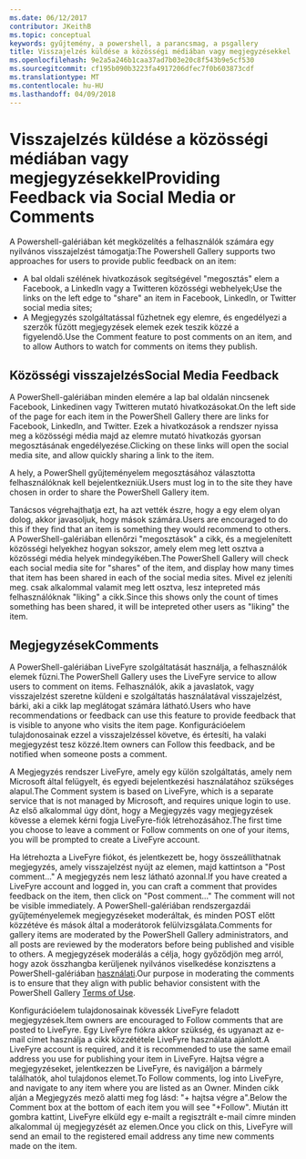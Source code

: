 ```yaml
---
ms.date: 06/12/2017
contributor: JKeithB
ms.topic: conceptual
keywords: gyűjtemény, a powershell, a parancsmag, a psgallery
title: Visszajelzés küldése a közösségi médiában vagy megjegyzésekkel
ms.openlocfilehash: 9e2a5a246b1caa37ad7b03e20c8f543b9e5cf530
ms.sourcegitcommit: cf195b090b3223fa4917206dfec7f0b603873cdf
ms.translationtype: MT
ms.contentlocale: hu-HU
ms.lasthandoff: 04/09/2018
---
```

# <a name="providing-feedback-via-social-media-or-comments"></a><span data-ttu-id="a2f62-103">Visszajelzés küldése a közösségi médiában vagy megjegyzésekkel</span><span class="sxs-lookup"><span data-stu-id="a2f62-103">Providing Feedback via Social Media or Comments</span></span>

<span data-ttu-id="a2f62-104">A Powershell-galériában két megközelítés a felhasználók számára egy nyilvános visszajelzést támogatja:</span><span class="sxs-lookup"><span data-stu-id="a2f62-104">The Powershell Gallery supports two approaches for users to provide public feedback on an item:</span></span>

* <span data-ttu-id="a2f62-105">A bal oldali szélének hivatkozások segítségével "megosztás" elem a Facebook, a LinkedIn vagy a Twitteren közösségi webhelyek;</span><span class="sxs-lookup"><span data-stu-id="a2f62-105">Use the links on the left edge to "share" an item in Facebook, LinkedIn, or Twitter social media sites;</span></span>
* <span data-ttu-id="a2f62-106">A Megjegyzés szolgáltatással fűzhetnek egy elemre, és engedélyezi a szerzők fűzött megjegyzések elemek ezek teszik közzé a figyelendő.</span><span class="sxs-lookup"><span data-stu-id="a2f62-106">Use the Comment feature to post comments on an item, and to allow Authors to watch for comments on items they publish.</span></span>

## <a name="social-media-feedback"></a><span data-ttu-id="a2f62-107">Közösségi visszajelzés</span><span class="sxs-lookup"><span data-stu-id="a2f62-107">Social Media Feedback</span></span>
<span data-ttu-id="a2f62-108">A PowerShell-galériában minden elemére a lap bal oldalán nincsenek Facebook, Linkedinen vagy Twitteren mutató hivatkozásokat.</span><span class="sxs-lookup"><span data-stu-id="a2f62-108">On the left side of the page for each item in the PowerShell Gallery there are links for Facebook, LinkedIn, and Twitter.</span></span>
<span data-ttu-id="a2f62-109">Ezek a hivatkozások a rendszer nyissa meg a közösségi média majd az elemre mutató hivatkozás gyorsan megosztásának engedélyezése.</span><span class="sxs-lookup"><span data-stu-id="a2f62-109">Clicking on these links will open the social media site, and allow quickly sharing a link to the item.</span></span>

<span data-ttu-id="a2f62-110">A hely, a PowerShell gyűjteményelem megosztásához választotta felhasználóknak kell bejelentkezniük.</span><span class="sxs-lookup"><span data-stu-id="a2f62-110">Users must log in to the site they have chosen in order to share the PowerShell Gallery item.</span></span>

<span data-ttu-id="a2f62-111">Tanácsos végrehajthatja ezt, ha azt vették észre, hogy a egy elem olyan dolog, akkor javasoljuk, hogy mások számára.</span><span class="sxs-lookup"><span data-stu-id="a2f62-111">Users are encouraged to do this if they find that an item is something they would recommend to others.</span></span>
<span data-ttu-id="a2f62-112">A PowerShell-galériában ellenőrzi "megosztások" a cikk, és a megjelenített közösségi helyekhez hogyan sokszor, amely elem meg lett osztva a közösségi média helyek mindegyikében.</span><span class="sxs-lookup"><span data-stu-id="a2f62-112">The PowerShell Gallery will check each social media site for "shares" of the item, and display how many times that item has been shared in each of the social media sites.</span></span>
<span data-ttu-id="a2f62-113">Mivel ez jeleníti meg. csak alkalommal valamit meg lett osztva, lesz intepreted más felhasználóknak "liking" a cikk.</span><span class="sxs-lookup"><span data-stu-id="a2f62-113">Since this shows only the count of times something has been shared, it will be intepreted other users as "liking" the item.</span></span>


## <a name="comments"></a><span data-ttu-id="a2f62-114">Megjegyzések</span><span class="sxs-lookup"><span data-stu-id="a2f62-114">Comments</span></span>
<span data-ttu-id="a2f62-115">A PowerShell-galériában LiveFyre szolgáltatását használja, a felhasználók elemek fűzni.</span><span class="sxs-lookup"><span data-stu-id="a2f62-115">The PowerShell Gallery uses the LiveFyre service to allow users to comment on items.</span></span>
<span data-ttu-id="a2f62-116">Felhasználók, akik a javaslatok, vagy visszajelzést szeretne küldeni e szolgáltatás használatával visszajelzést, bárki, aki a cikk lap meglátogat számára látható.</span><span class="sxs-lookup"><span data-stu-id="a2f62-116">Users who have recommendations or feedback can use this feature to provide feedback that is visible to anyone who visits the item page.</span></span>
<span data-ttu-id="a2f62-117">Konfigurációelem tulajdonosainak ezzel a visszajelzéssel követve, és értesíti, ha valaki megjegyzést tesz közzé.</span><span class="sxs-lookup"><span data-stu-id="a2f62-117">Item owners can Follow this feedback, and be notified when someone posts a comment.</span></span>

<span data-ttu-id="a2f62-118">A Megjegyzés rendszer LiveFyre, amely egy külön szolgáltatás, amely nem Microsoft által felügyelt, és egyedi bejelentkezési használatához szükséges alapul.</span><span class="sxs-lookup"><span data-stu-id="a2f62-118">The Comment system is based on LiveFyre, which is a separate service that is not managed by Microsoft, and requires unique login to use.</span></span>
<span data-ttu-id="a2f62-119">Az első alkalommal úgy dönt, hogy a Megjegyzés vagy megjegyzések kövesse a elemek kérni fogja LiveFyre-fiók létrehozásához.</span><span class="sxs-lookup"><span data-stu-id="a2f62-119">The first time you choose to leave a comment or Follow comments on one of your items, you will be prompted to create a LiveFyre account.</span></span>

<span data-ttu-id="a2f62-120">Ha létrehozta a LiveFyre fiókot, és jelentkezett be, hogy összeállíthatnak megjegyzés, amely visszajelzést nyújt az elemen, majd kattintson a "Post comment..." A megjegyzés nem lesz látható azonnal.</span><span class="sxs-lookup"><span data-stu-id="a2f62-120">If you have created a LiveFyre account and logged in, you can craft a comment that provides feedback on the item, then click on "Post comment..." The comment will not be visible immediately.</span></span>
<span data-ttu-id="a2f62-121">A PowerShell-galériában rendszergazdái gyűjteményelemek megjegyzéseket moderáltak, és minden POST előtt közzétéve és mások által a moderátorok felülvizsgálata.</span><span class="sxs-lookup"><span data-stu-id="a2f62-121">Comments for gallery items are moderated by the PowerShell Gallery administrators, and all posts are reviewed by the moderators before being published and visible to others.</span></span>
<span data-ttu-id="a2f62-122">A megjegyzések moderálás a célja, hogy győződjön meg arról, hogy azok összhangba kerüljenek nyilvános viselkedése konzisztens a PowerShell-galériában [használati](https://www.powershellgallery.com/policies/Terms).</span><span class="sxs-lookup"><span data-stu-id="a2f62-122">Our purpose in moderating the comments is to ensure that they align with public behavior consistent with the PowerShell Gallery [Terms of Use](https://www.powershellgallery.com/policies/Terms).</span></span>

<span data-ttu-id="a2f62-123">Konfigurációelem tulajdonosainak kövessék LiveFyre feladott megjegyzések.</span><span class="sxs-lookup"><span data-stu-id="a2f62-123">Item owners are encouraged to Follow comments that are posted to LiveFyre.</span></span>
<span data-ttu-id="a2f62-124">Egy LiveFyre fiókra akkor szükség, és ugyanazt az e-mail címet használja a cikk közzététele LiveFyre használata ajánlott.</span><span class="sxs-lookup"><span data-stu-id="a2f62-124">A LiveFyre account is required, and it is recommended to use the same email address you use for publishing your item in LiveFyre.</span></span>
<span data-ttu-id="a2f62-125">Hajtsa végre a megjegyzéseket, jelentkezzen be LiveFyre, és navigáljon a bármely találhatók, ahol tulajdonos elemet.</span><span class="sxs-lookup"><span data-stu-id="a2f62-125">To Follow comments, log into LiveFyre, and navigate to any item where you are listed as an Owner.</span></span>
<span data-ttu-id="a2f62-126">Minden cikk alján a Megjegyzés mező alatti meg fog lásd: "+ hajtsa végre a".</span><span class="sxs-lookup"><span data-stu-id="a2f62-126">Below the Comment box at the bottom of each item you will see "+Follow".</span></span>
<span data-ttu-id="a2f62-127">Miután itt gombra kattint, LiveFyre elküld egy e-mailt a regisztrált e-mail címre minden alkalommal új megjegyzését az elemen.</span><span class="sxs-lookup"><span data-stu-id="a2f62-127">Once you click on this, LiveFyre will send an email to the registered email address any time new comments made on the item.</span></span>